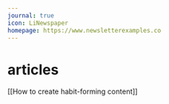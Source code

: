 ```yaml
---
journal: true
icon: LiNewspaper
homepage: https://www.newsletterexamples.co
---
```


# articles 

[[How to create habit-forming content]] 
